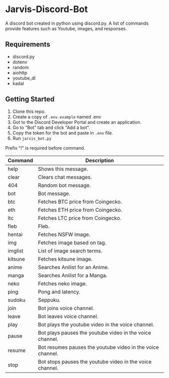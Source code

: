 # Jarvis-Discord-Bot
A discord bot created in python using discord.py. A list of commands provide features such as Youtube, images, and responses.

## Requirements
- discord.py
- dotenv
- random
- aiohttp
- youtube_dl
- kadal

## Getting Started
1. Clone this repo.
2. Create a copy of `.env.example` named .env
3. Got to the Discord Developer Portal and create an application.
4. Go to "Bot" tab and click "Add a bot".
5. Copy the token for the bot and paste in `.env` file.
6. Run `jarvis_bot.py`

Prefix "!" is required before command.

| Command | Description |
| --- | --- |
| help | Shows this message. |
| clear | Clears chat messages. |
| 404 | Random bot message. |
| bot | Bot message. |
| btc | Fetches BTC price from Coingecko. |
| eth | Fetches ETH price from Coingecko. |
| ltc | Fetches LTC price from Coingecko. |
| fleb | Fleb. |
| hentai | Fetches NSFW image. |
| img | Fetches image based on tag. |
| imglist | List of image search terms. |
| kitsune | Fetches kitsune image. |
| anime | Searches Anilist for an Anime. |
| manga | Searches Anilist for a Manga. |
| neko | Fetches neko image. |
| ping | Pong and latency.|
| sudoku | Seppuku. |
| join | Bot joins voice channel. |
| leave | Bot leaves voice channel. |
| play | Bot plays the youtube video in the voice channel. |
| pause | Bot plays pauses the youtube video in the voice channel. |
| resume | Bot resumes pauses the youtube video in the voice channel. |
| stop | Bot stops pauses the youtube video in the voice channel. |
